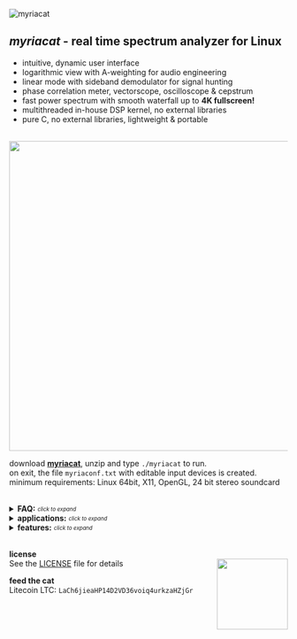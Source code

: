 ![myriacat](../main/resources/myriacat.gif)


## ***myriacat*** - real time spectrum analyzer for Linux
- intuitive, dynamic user interface
- logarithmic view with A-weighting for audio engineering
- linear mode with sideband demodulator for signal hunting
- phase correlation meter, vectorscope, oscilloscope & cepstrum
- fast power spectrum with smooth waterfall up to **4K fullscreen!**
- multithreaded in-house DSP kernel, no external libraries
- pure C, no external libraries, lightweight & portable<br><br>


<img src="../main/resources/block_diagram.png" width="560" />


download **[myriacat](https://github.com/myriacat/myriacat/releases/latest/download/myriacat_v1.0_beta.tar.gz)**, 
unzip and type `./myriacat` to run.<br>
on exit, the file `myriaconf.txt` with editable input devices is created.<br>
minimum requirements: Linux 64bit, X11, OpenGL, 24 bit stereo soundcard<br><br>


<details>
<summary><b>FAQ:</b> <sub><sup><i>click to expand</i></sup></sub></summary>

- **no signals are shown when music/youtube/etc.. is played:**<br>
linux does not route the speaker-output back to programs.<br>
you need a virtual adapter, a software or a hardware loopback. (cable)<br>
easiest way with pulseaudio is to install "pavucontrol" and set "monitor of built-in Audio" under recording.<br>

- **only 44k1 and 48k sps are selectable**<br>
those are the supported rates of your Hardware.<br>
to use other samplerates, use a softwaredevice like "default" (OS does resampling).<br>

- **change color of the spectrum**<br>
via colorcode in myriaconf.txt, or direct with <kbd>1</kbd>,<kbd>2</kbd>,<kbd>3</kbd> and <kbd>q</kbd>,<kbd>w</kbd>,<kbd>e</kbd><br>

- **playback of a 192kHz audiofile is cutoff at 22kHz**<br>
some distributions are capped at 22kHz audio.<br>
for audiophiles, specific HiFi/ HiEnd tests or other interests, those settings can be changed.<br>
it is not advised to use this configuration permanently.<br><br>
this is for Mint/Ubuntu with Pulseaudio. other distros might work different.<br>
do this on your own risk! - audio hardware is usually only designed for 20Hz - 20kHz.<br><br>
`cat /proc/asound/card0/pcm0p/sub0/hw_params` usually shows "rate 44100"<br>
`nano /etc/pulse/daemon.conf` remove the ";" in front of "; default-sample-rate = 192000"<br>
`pulseaudio -k && sudo alsa force-reload` to restart the driver and sound subsystem<br>
`cat /proc/asound/card0/pcm0p/sub0/hw_params` again. it will show "rate 192000" now<br><br>
download software generated **[96kHz_sine.wav](https://raw.githubusercontent.com/myriacat/myriacat/main/resources/96kHz_sine.wav)** (192kSps, 0 - 96kHz sweep, 16bit, 10 seconds, low volume)<br>
play it with any good audio player (vlc, xplayer, ..), and <br><br>
set myriacat to normal linear mode (music button is off), and<br>
change sps to 192kHz, channel to L+R, and realtime.<br>
best viewed with inital window-size (1024 pixel) and 2*zoom factor (2048 FFT size).<br><br>
its generally not usefull to use this settings.<br>
myricat talks directly to the low level alsa hardware interface and can use<br>
192kSps from the HW input anytime, regardless of pulseaudio-configurations.<br><br>
</details>


<details>
<summary><b>applications:</b> <sub><sup><i>click to expand</i></sup></sub></summary>

- **logarithmic audio view:**<br>
real time audio monitoring, lossy compression quality analysis<br>
room accoustic measurements, instrument testing<br>

- **linear view:**<br>
scientific data visualization of analog signals, seismic logging, biofeedback research,<br>
ELF, VLF, Schumann resonances, lightnings, whistlers, spherics, bat detector,<br>
Ham radio, panadapter, Grimeton Radio (SAQ), alpha navigation,<br>
time signals, ripple control, DCF77, mains and trainpower, smartmeter,<br>
naval/marine/submarine communications, aviation beacons<br>

- **upper sideband demodulator:**<br>
select, filter, up/downconvert and listen to selected bandwidths from 270 millihertz to full 96kHz<br>

- **spectrogram:**<br>
logging and averaging of data up to one year<br>

- **oscilloscope**<br>
signal integrity and continuity, clipping and distortions<br>

- **vectorscope**<br>
polar view of stereo image width and position<br>

- **phase correlation meter**<br>
mono compatibility of the stereo signal<br>

- **cepstrum:**<br>
inspection of motors and gearboxes, speaker detection<br><br>
</details>


<details>
<summary><b>features:</b> <sub><sup><i>click to expand</i></sup></sub></summary><br>

- FFT size from 1024 to 262144 samples
- samplerate from 275sps to 192kSps, 24bit 
- powerspectrum resolution up to 1 millihertz
- demodulator bandwith from sub 1Hz to full bandwith
- windowsize from 256*160 pixels to 4K fullscreen
- waterfall logging of up to a year with scroll time display
- ruler to mark and measure data & harmonic series markers
</details><br>




<b>license</b><br>
See the [LICENSE](../main/LICENSE.txt) file for details
<img align="right" width="128" src="../main/resources/logo_with_sign.png">
<br>

<b>feed the cat</b><br>
Litecoin LTC: `LaCh6jieaHP14D2VD36voiq4urkzaHZjGr`<br>




